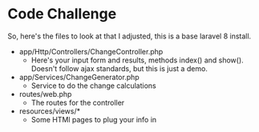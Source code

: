 # Code Challenge
So, here's the files to look at that I adjusted, this is a base laravel 8 install.

- app/Http/Controllers/ChangeController.php
    - Here's your input form and results, methods index() and show(). Doesn't follow ajax standards, but this is just a demo.
- app/Services/ChangeGenerator.php
    - Service to do the change calculations    
- routes/web.php
    - The routes for the controller
- resources/views/*
    - Some HTMl pages to plug your info in
    
    
